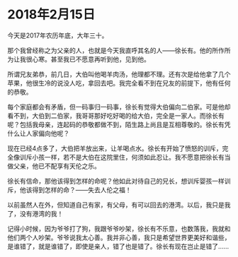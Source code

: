 # 2018年2月15日

今天是2017年农历年底，大年三十。

那个我曾经称之为父亲的人，也就是今天我直呼其名的人——徐长有。他的所作所为让我很心寒。甚至我已不愿意再听到他，见到他。

所谓兄友弟恭，前几日，大伯叫他喝羊肉汤，他理都不理。还有次是给他拿了几个苹果，他很生冷的说没人吃，拿回去吧。我完全看不到在兄友的前提下，他有任何的恭敬。

每个家庭都会有矛盾，但一码事归一码事，徐长有觉得大伯偏向二伯家。可是他却看不到，大伯到二伯家，我哥哥那好吃好喝的给大伯，完全是一家人。而徐长有呢？包括我母亲，连起码的恭敬都做不到，陌生路上尚且是互相尊敬的。徐长有凭什么让人家偏向他呢？

现在已经4点多了，大伯把羊放出来，让羊喝点水。徐长有开始了愤怒的训斥，完全像训斥小孩一样，若不是大伯在这院里住，何须如此忍让。我不愿意把徐长有当做父亲，他已不配享有天伦之乐。

徐长有信命，那他该得到怎样的命呢？他如此对待自己的兄长，想训斥婴孩一样训斥，他该得到怎样的命？——失去人伦之福！



以前虽然人在外，但知道自己有家，有父母，有可以回去的港湾。以后，我只是我了，没有港湾的我！



记得小时候，因为爷爷打了狗，我跟爷爷吵架，徐长有不乐意，也数落我，我就和他们两个人吵架。爷爷说我太心善。我并非心善，我只是希望世界更美好和谐些，是谁错了，就是谁错了，即使是亲人，错了也是错了。徐长有现在岂止是错了……